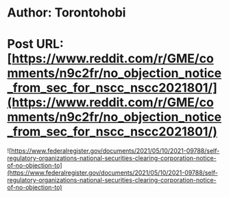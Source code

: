 # Author: Torontohobi
# Post URL: [https://www.reddit.com/r/GME/comments/n9c2fr/no_objection_notice_from_sec_for_nscc_nscc2021801/](https://www.reddit.com/r/GME/comments/n9c2fr/no_objection_notice_from_sec_for_nscc_nscc2021801/)


![https://www.federalregister.gov/documents/2021/05/10/2021-09788/self-regulatory-organizations-national-securities-clearing-corporation-notice-of-no-objection-to](https://www.federalregister.gov/documents/2021/05/10/2021-09788/self-regulatory-organizations-national-securities-clearing-corporation-notice-of-no-objection-to)